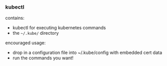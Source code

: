 ### kubectl

contains:
- kubectl for executing kubernetes commands
- the `~/.kube/` directory

encouraged usage:
- drop in a configuration file into ~/.kube/config with embedded cert data
- run the commands you want!
